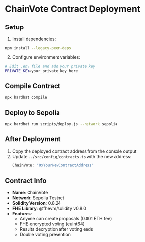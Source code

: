 # ChainVote Contract Deployment

## Setup

1. Install dependencies:
```bash
npm install --legacy-peer-deps
```

2. Configure environment variables:
```bash
# Edit .env file and add your private key
PRIVATE_KEY=your_private_key_here
```

## Compile Contract

```bash
npx hardhat compile
```

## Deploy to Sepolia

```bash
npx hardhat run scripts/deploy.js --network sepolia
```

## After Deployment

1. Copy the deployed contract address from the console output
2. Update `../src/config/contracts.ts` with the new address:
   ```typescript
   ChainVote: "0xYourNewContractAddress"
   ```

## Contract Info

- **Name**: ChainVote
- **Network**: Sepolia Testnet
- **Solidity Version**: 0.8.24
- **FHE Library**: @fhevm/solidity v0.8.0
- **Features**:
  - Anyone can create proposals (0.001 ETH fee)
  - FHE-encrypted voting (euint64)
  - Results decryption after voting ends
  - Double voting prevention
